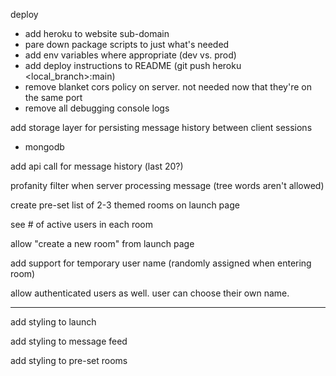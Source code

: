 deploy
* add heroku to website sub-domain
* pare down package scripts to just what's needed
* add env variables where appropriate (dev vs. prod)
* add deploy instructions to README (git push heroku <local_branch>:main)
* remove blanket cors policy on server. not needed now that they're on the same port
* remove all debugging console logs

add storage layer for persisting message history between client sessions
* mongodb

add api call for message history (last 20?)

profanity filter when server processing message (tree words aren't allowed)

create pre-set list of 2-3 themed rooms on launch page

see # of active users in each room

allow "create a new room" from launch page

add support for temporary user name (randomly assigned when entering room)


allow authenticated users as well. user can choose their own name.

---

add styling to launch

add styling to message feed

add styling to pre-set rooms
